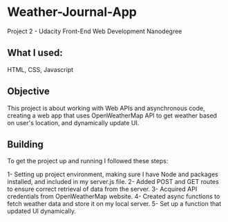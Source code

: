 # Weather-Journal-App
Project 2 - Udacity Front-End Web Development Nanodegree

## What I used: 
HTML, CSS, Javascript

## Objective

This project is about working with Web APIs and asynchronous code, creating a web app that uses OpenWeatherMap API to get weather based on user's location, and dynamically update UI.

## Building

To get the project up and running I followed these steps:

1- Setting up project environment, making sure I have Node and packages installed, and included in my server.js file.
2- Added POST and GET routes to ensure correct retrieval of data from the server.
3- Acquired API credentials from OpenWeatherMap website.
4- Created async functions to fetch weather data and store it on my local server.
5- Set up a function that updated UI dynamically.
